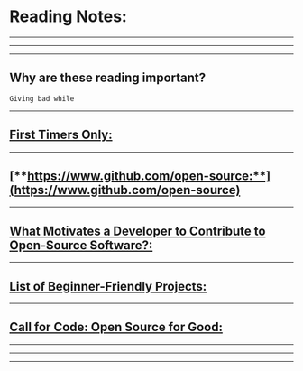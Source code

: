 # **Reading Notes:**

---
---
---

## Why are these reading important?

```
Giving bad while 
```

---

## [**First Timers Only:**](https://www.firsttimersonly.com/)


---

## [**https://www.github.com/open-source:**](https://www.github.com/open-source)


---

## [**What Motivates a Developer to Contribute to Open-Source Software?:**](https://clearcode.cc/blog/why-developers-contribute-open-source-software/)

---

## [**List of Beginner-Friendly Projects:**](https://github.com/search?q=label%3Agood-first-issue+archived%3Afalse)


---

## [**Call for Code: Open Source for Good:**](https://callforcode.org/)


---
---
---